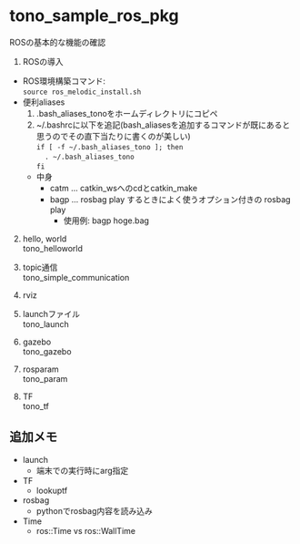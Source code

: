 # tono_sample_ros_pkg
ROSの基本的な機能の確認

1. ROSの導入
- ROS環境構築コマンド:  
`source ros_melodic_install.sh`
- 便利aliases
  1. .bash_aliases_tonoをホームディレクトリにコピペ
  2. ~/.bashrcに以下を追記(bash_aliasesを追加するコマンドが既にあると思うのでその直下当たりに書くのが美しい)  
  `if [ -f ~/.bash_aliases_tono ]; then`  
  `  . ~/.bash_aliases_tono`  
  `fi`
  - 中身
    - catm ... catkin_wsへのcdとcatkin_make
    - bagp ... rosbag play するときによく使うオプション付きの rosbag play 
      - 使用例: bagp hoge.bag

2. hello, world  
tono_helloworld

3. topic通信  
tono_simple_communication

4. rviz

5. launchファイル  
tono_launch

6. gazebo  
tono_gazebo

7. rosparam  
tono_param

8. TF  
tono_tf

## 追加メモ
- launch
  - 端末での実行時にarg指定
- TF
  - lookuptf
- rosbag
  - pythonでrosbag内容を読み込み
- Time
  - ros::Time vs ros::WallTime

